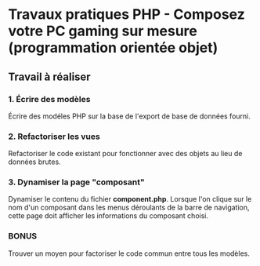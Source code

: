 # Travaux pratiques PHP - Composez votre PC gaming sur mesure (programmation orientée objet)

## Travail à réaliser

### 1. Écrire des modèles

Écrire des modéles PHP sur la base de l'export de base de données fourni.

### 2. Refactoriser les vues

Refactoriser le code existant pour fonctionner avec des objets au lieu de données brutes.

### 3. Dynamiser la page "composant"

Dynamiser le contenu du fichier **component.php**. Lorsque l'on clique sur le nom d'un composant dans les menus déroulants de la barre de navigation, cette page doit afficher les informations du composant choisi.

### BONUS

Trouver un moyen pour factoriser le code commun entre tous les modèles.
